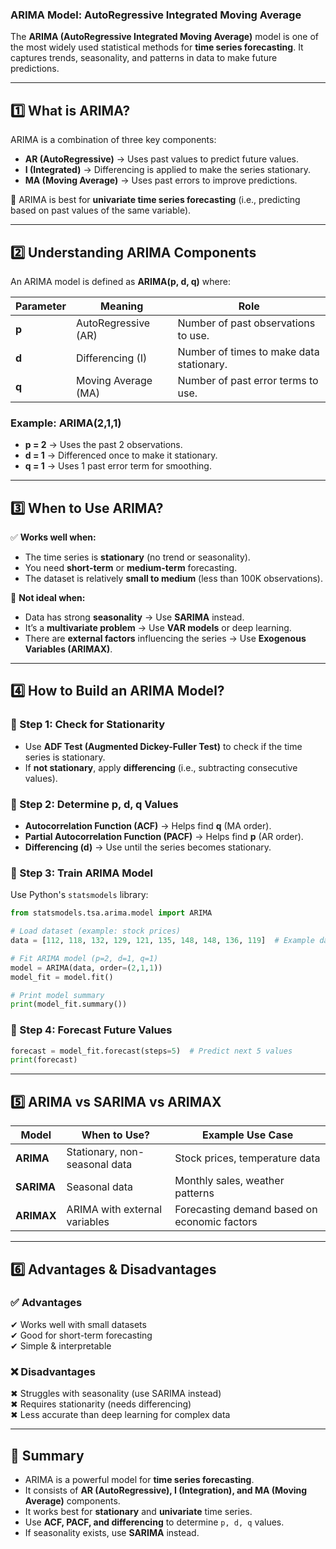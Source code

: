 ### **ARIMA Model: AutoRegressive Integrated Moving Average**  

The **ARIMA (AutoRegressive Integrated Moving Average)** model is one of the most widely used statistical methods for **time series forecasting**. It captures trends, seasonality, and patterns in data to make future predictions.

---

## **1️⃣ What is ARIMA?**
ARIMA is a combination of three key components:  
- **AR (AutoRegressive)** → Uses past values to predict future values.  
- **I (Integrated)** → Differencing is applied to make the series stationary.  
- **MA (Moving Average)** → Uses past errors to improve predictions.  

🔹 ARIMA is best for **univariate time series forecasting** (i.e., predicting based on past values of the same variable).  

---

## **2️⃣ Understanding ARIMA Components**
An ARIMA model is defined as **ARIMA(p, d, q)** where:

| Parameter | Meaning | Role |
|-----------|---------|------|
| **p** | AutoRegressive (AR) | Number of past observations to use. |
| **d** | Differencing (I) | Number of times to make data stationary. |
| **q** | Moving Average (MA) | Number of past error terms to use. |

### **Example: ARIMA(2,1,1)**
- **p = 2** → Uses the past 2 observations.  
- **d = 1** → Differenced once to make it stationary.  
- **q = 1** → Uses 1 past error term for smoothing.

---

## **3️⃣ When to Use ARIMA?**
✅ **Works well when:**
- The time series is **stationary** (no trend or seasonality).  
- You need **short-term** or **medium-term** forecasting.  
- The dataset is relatively **small to medium** (less than 100K observations).  

🚫 **Not ideal when:**
- Data has strong **seasonality** → Use **SARIMA** instead.  
- It’s a **multivariate problem** → Use **VAR models** or deep learning.  
- There are **external factors** influencing the series → Use **Exogenous Variables (ARIMAX)**.

---

## **4️⃣ How to Build an ARIMA Model?**
### **📌 Step 1: Check for Stationarity**
- Use **ADF Test (Augmented Dickey-Fuller Test)** to check if the time series is stationary.  
- If **not stationary**, apply **differencing** (i.e., subtracting consecutive values).

### **📌 Step 2: Determine p, d, q Values**
- **Autocorrelation Function (ACF)** → Helps find **q** (MA order).  
- **Partial Autocorrelation Function (PACF)** → Helps find **p** (AR order).  
- **Differencing (d)** → Use until the series becomes stationary.

### **📌 Step 3: Train ARIMA Model**
Use Python's `statsmodels` library:
```python
from statsmodels.tsa.arima.model import ARIMA

# Load dataset (example: stock prices)
data = [112, 118, 132, 129, 121, 135, 148, 148, 136, 119]  # Example data

# Fit ARIMA model (p=2, d=1, q=1)
model = ARIMA(data, order=(2,1,1))
model_fit = model.fit()

# Print model summary
print(model_fit.summary())
```

### **📌 Step 4: Forecast Future Values**
```python
forecast = model_fit.forecast(steps=5)  # Predict next 5 values
print(forecast)
```

---

## **5️⃣ ARIMA vs SARIMA vs ARIMAX**
| Model | When to Use? | Example Use Case |
|-------|-------------|------------------|
| **ARIMA** | Stationary, non-seasonal data | Stock prices, temperature data |
| **SARIMA** | Seasonal data | Monthly sales, weather patterns |
| **ARIMAX** | ARIMA with external variables | Forecasting demand based on economic factors |

---

## **6️⃣ Advantages & Disadvantages**
### ✅ **Advantages**
✔ Works well with small datasets  
✔ Good for short-term forecasting  
✔ Simple & interpretable  

### ❌ **Disadvantages**
✖ Struggles with seasonality (use SARIMA instead)  
✖ Requires stationarity (needs differencing)  
✖ Less accurate than deep learning for complex data  

---

## **🚀 Summary**
- ARIMA is a powerful model for **time series forecasting**.  
- It consists of **AR (AutoRegressive), I (Integration), and MA (Moving Average)** components.  
- It works best for **stationary** and **univariate** time series.  
- Use **ACF, PACF, and differencing** to determine `p, d, q` values.  
- If seasonality exists, use **SARIMA** instead.
